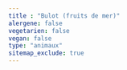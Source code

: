 ```yaml
---
title : "Bulot (fruits de mer)"
alergene: false
vegetarien: false
vegan: false
type: "animaux"
sitemap_exclude: true
--- 
```

